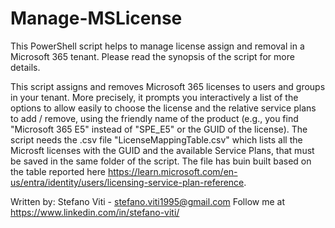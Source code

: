 # Manage-MSLicense
This PowerShell script helps to manage license assign and removal in a Microsoft 365 tenant. Please read the synopsis of the script for more details.

This script assigns and removes Microsoft 365 licenses to users and groups in your tenant. More precisely, it prompts you interactively a list of the options to allow easily to choose the license and the relative service plans to add / remove, using the friendly name of the product (e.g., you find "Microsoft 365 E5" instead of "SPE_E5" or the GUID of the license).
The script needs the .csv file "LicenseMappingTable.csv" which lists all the Microsft licenses with the GUID and the available Service Plans, that must be saved in the same folder of the script. The file has buin built based on the table reported here https://learn.microsoft.com/en-us/entra/identity/users/licensing-service-plan-reference.

Written by: Stefano Viti - stefano.viti1995@gmail.com
Follow me at https://www.linkedin.com/in/stefano-viti/
